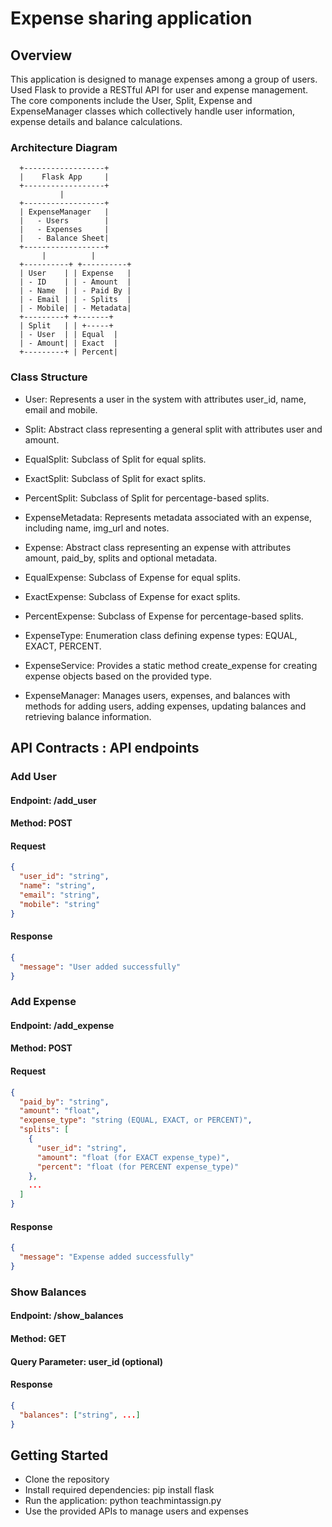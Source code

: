 # Expense sharing application

## Overview
This application is designed to manage expenses among a group of users. Used Flask to provide a RESTful API for user and expense management. The core components include the User, Split, Expense and ExpenseManager classes which collectively handle user information, expense details and balance calculations.

### Architecture Diagram
      +------------------+
      |    Flask App     |
      +------------------+
               |
      +------------------+
      | ExpenseManager   |
      |   - Users        |
      |   - Expenses     |
      |   - Balance Sheet|
      +------------------+
           |          |
      +----------+ +----------+
      | User    | | Expense   |
      | - ID    | | - Amount  |
      | - Name  | | - Paid By |
      | - Email | | - Splits  |
      | - Mobile| | - Metadata|
      +---------+ +-------+
      | Split   | | +-----+
      | - User  | | Equal  |
      | - Amount| | Exact  |
      +---------+ | Percent|

### Class Structure
- User: Represents a user in the system with attributes user_id, name, email and mobile.

- Split: Abstract class representing a general split with attributes user and amount.

- EqualSplit: Subclass of Split for equal splits.

- ExactSplit: Subclass of Split for exact splits.

- PercentSplit: Subclass of Split for percentage-based splits.

- ExpenseMetadata: Represents metadata associated with an expense, including name, img_url and notes.

- Expense: Abstract class representing an expense with attributes amount, paid_by, splits and optional metadata.

- EqualExpense: Subclass of Expense for equal splits.

- ExactExpense: Subclass of Expense for exact splits.

- PercentExpense: Subclass of Expense for percentage-based splits.

- ExpenseType: Enumeration class defining expense types: EQUAL, EXACT, PERCENT.

- ExpenseService: Provides a static method create_expense for creating expense objects based on the provided type.

- ExpenseManager: Manages users, expenses, and balances with methods for adding users, adding expenses, updating balances and retrieving balance information.

## API Contracts : API endpoints

### Add User

#### Endpoint: /add_user
#### Method: POST
#### Request
```json
{
  "user_id": "string",
  "name": "string",
  "email": "string",
  "mobile": "string"
}
```

#### Response
```json
{
  "message": "User added successfully"
}
```

### Add Expense

#### Endpoint: /add_expense
#### Method: POST
#### Request
```json
{
  "paid_by": "string",
  "amount": "float",
  "expense_type": "string (EQUAL, EXACT, or PERCENT)",
  "splits": [
    {
      "user_id": "string",
      "amount": "float (for EXACT expense_type)",
      "percent": "float (for PERCENT expense_type)"
    },
    ...
  ]
}
```
#### Response
```json
{
  "message": "Expense added successfully"
}
```

### Show Balances

#### Endpoint: /show_balances
#### Method: GET
#### Query Parameter: user_id (optional)
#### Response
```json
{
  "balances": ["string", ...]
}
```

## Getting Started
- Clone the repository
- Install required dependencies: pip install flask
- Run the application: python teachmintassign.py
- Use the provided APIs to manage users and expenses
